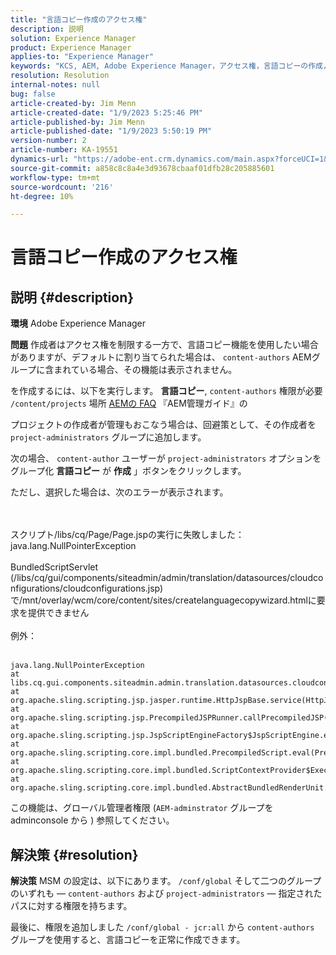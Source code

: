 ```yaml
---
title: "言語コピー作成のアクセス権"
description: 説明
solution: Experience Manager
product: Experience Manager
applies-to: "Experience Manager"
keywords: "KCS, AEM, Adobe Experience Manager，アクセス権，言語コピーの作成，トラブルシューティング"
resolution: Resolution
internal-notes: null
bug: false
article-created-by: Jim Menn
article-created-date: "1/9/2023 5:25:46 PM"
article-published-by: Jim Menn
article-published-date: "1/9/2023 5:50:19 PM"
version-number: 2
article-number: KA-19551
dynamics-url: "https://adobe-ent.crm.dynamics.com/main.aspx?forceUCI=1&pagetype=entityrecord&etn=knowledgearticle&id=0da55ba1-4290-ed11-aad1-6045bd0067ea"
source-git-commit: a858c8c8a4e3d93678cbaaf01dfb28c205885601
workflow-type: tm+mt
source-wordcount: '216'
ht-degree: 10%

---
```


# 言語コピー作成のアクセス権

## 説明 {#description}


<b>環境</b>
Adobe Experience Manager

<b>問題</b>
作成者はアクセス権を制限する一方で、言語コピー機能を使用したい場合がありますが、デフォルトに割り当てられた場合は、 `content-authors` AEMグループに含まれている場合、その機能は表示されません。

を作成するには、以下を実行します。 <b>言語コピー</b>, `content-authors` 権限が必要 `/content/projects` 場所 [AEMの FAQ](https://experienceleague.adobe.com/docs/experience-manager-65/administering/introduction/aem-faqs.html?lang=en) 『AEM管理ガイド』の

プロジェクトの作成者が管理もおこなう場合は、回避策として、その作成者を `project-administrators` グループに追加します。

次の場合、 `content-author` ユーザーが `project-administrators` オプションをグループ化 <b>言語コピー</b> が <b>作成</b> 」ボタンをクリックします。

ただし、選択した場合は、次のエラーが表示されます。


<br><br>スクリプト/libs/cq/Page/Page.jspの実行に失敗しました：java.lang.NullPointerException<br><br>
BundledScriptServlet (/libs/cq/gui/components/siteadmin/admin/translation/datasources/cloudconfigurations/cloudconfigurations.jsp) で/mnt/overlay/wcm/core/content/sites/createlanguagecopywizard.htmlに要求を提供できません
<br><br>例外：<br><br>

```
java.lang.NullPointerException
at libs.cq.gui.components.siteadmin.admin.translation.datasources.cloudconfigurations.cloudconfigurations__002e__jsp._jspService(cloudconfigurations__002e__jsp.java:183)
at org.apache.sling.scripting.jsp.jasper.runtime.HttpJspBase.service(HttpJspBase.java:70)
at org.apache.sling.scripting.jsp.PrecompiledJSPRunner.callPrecompiledJSP(PrecompiledJSPRunner.java:72)
at org.apache.sling.scripting.jsp.JspScriptEngineFactory$JspScriptEngine.eval(JspScriptEngineFactory.java:583)
at org.apache.sling.scripting.core.impl.bundled.PrecompiledScript.eval(PrecompiledScript.java:56)
at org.apache.sling.scripting.core.impl.bundled.ScriptContextProvider$ExecutableContext.eval(ScriptContextProvider.java:170)
at org.apache.sling.scripting.core.impl.bundled.AbstractBundledRenderUnit.eval(AbstractBundledRenderUnit.java:135)
```




この機能は、グローバル管理者権限 (`AEM-adminstrator` グループを adminconsole から ) 参照してください。


## 解決策 {#resolution}


<b>解決策</b>
MSM の設定は、以下にあります。 `/conf/global` そして二つのグループのいずれも — `content-authors` および `project-administrators`  — 指定されたパスに対する権限を持ちます。

最後に、権限を追加しました `/conf/global - jcr:all` から `content-authors` グループを使用すると、言語コピーを正常に作成できます。
